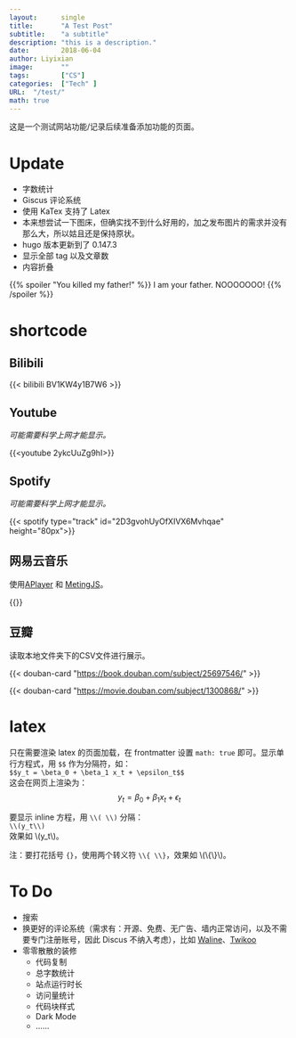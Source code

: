 ```yaml
---
layout: 	 single
title:       "A Test Post"
subtitle:    "a subtitle"
description: "this is a description."
date:        2018-06-04
author: Liyixian
image:       ""
tags:        ["CS"]
categories:  ["Tech" ]
URL:  "/test/"
math: true
---
```


这是一个测试网站功能/记录后续准备添加功能的页面。

# Update

- 字数统计
- Giscus 评论系统
- 使用 KaTex 支持了 Latex
- 本来想尝试一下图床，但确实找不到什么好用的，加之发布图片的需求并没有那么大，所以姑且还是保持原状。
- hugo 版本更新到了 0.147.3
- 显示全部 tag 以及文章数
- 内容折叠

{{% spoiler "You killed my father!" %}}
I am your father.
NOOOOOOO!
{{% /spoiler %}}

# shortcode

## Bilibili

{{< bilibili BV1KW4y1B7W6 >}}

## Youtube

*可能需要科学上网才能显示。*

{{<youtube 2ykcUuZg9hI>}}

## Spotify

*可能需要科学上网才能显示。*

{{< spotify type="track" id="2D3gvohUyOfXIVX6Mvhqae" height="80px">}}

## 网易云音乐

使用[APlayer](https://github.com/DIYgod/APlayer) 和 [MetingJS](https://github.com/metowolf/MetingJS)。

{{<aplayer server="netease"  type="song" id="16778265">}}

## 豆瓣

读取本地文件夹下的CSV文件进行展示。

{{< douban-card "https://book.douban.com/subject/25697546/" >}}

{{< douban-card "https://movie.douban.com/subject/1300868/" >}}

# latex

只在需要渲染 latex 的页面加载，在 frontmatter 设置 `math: true` 即可。显示单行方程式，用 `$$` 作为分隔符，如：  
``
$$y_t = \beta_0 + \beta_1 x_t + \epsilon_t$$
``  
这会在网页上渲染为：  
$$y_t = \beta_0 + \beta_1 x_t + \epsilon_t$$

要显示 inline 方程，用 `\\( \\)` 分隔：  
``
\\(y_t\\)
``  
效果如 \\(y_t\\)。

注：要打花括号 `{}`，使用两个转义符 `\\{ \\}`，效果如 \\(\\{\\}\\)。


# To Do

- 搜索
- 换更好的评论系统（需求有：开源、免费、无广告、墙内正常访问，以及不需要专门注册账号，因此 Discus 不纳入考虑），比如 [Waline](https://waline.js.org/)、[Twikoo](https://twikoo.js.org/) 
- 零零散散的装修
  - 代码复制
  - 总字数统计
  - 站点运行时长
  - 访问量统计
  - 代码块样式
  - Dark Mode
  - ……